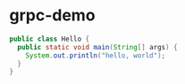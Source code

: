 # grpc-demo
```java
public class Hello {
  public static void main(String[] args) {
    System.out.println("hello, world");
  }
}
```
